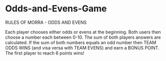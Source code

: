 # Odds-and-Evens-Game
RULES OF MORRA - ODDS AND EVENS

Each player chooses either odds or evens at the beginning.
Both users then choose a number each between 0-10.
The sum of both players answers are calculated. 
If the sum of both numbers equals an odd number then TEAM ODDS WINS (and visa versa with TEAM EVENS) and earn a BONUS POINT.
The first player to reach 6 points wins!
